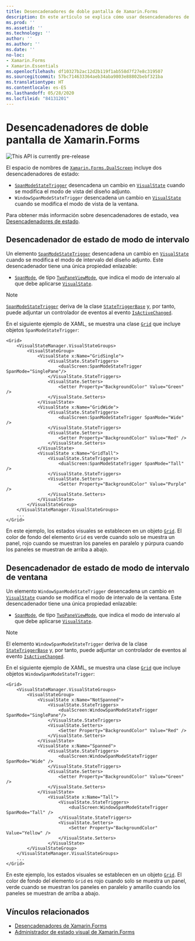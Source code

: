 ```yaml
---
title: Desencadenadores de doble pantalla de Xamarin.Forms
description: En este artículo se explica cómo usar desencadenadores de doble pantalla de Xamarin.Forms para responder a cambios de la interfaz de usuario con XAML.
ms.prod: ''
ms.assetid: ''
ms.technology: ''
author: ''
ms.author: ''
ms.date: ''
no-loc:
- Xamarin.Forms
- Xamarin.Essentials
ms.openlocfilehash: df10327b2ac12d2b119f1ab558d7f27e8c319507
ms.sourcegitcommit: 57bc714633364aeb34aba9803e88802bebf321ba
ms.translationtype: HT
ms.contentlocale: es-ES
ms.lasthandoff: 05/28/2020
ms.locfileid: "84131201"
---
```

# <a name="xamarinforms-dual-screen-triggers"></a>Desencadenadores de doble pantalla de Xamarin.Forms

![](~/media/shared/preview.png "This API is currently pre-release")

El espacio de nombres de [`Xamarin.Forms.DualScreen`](xref:Xamarin.Forms.DualScreen) incluye dos desencadenadores de estado:

- [`SpanModeStateTrigger`](xref:Xamarin.Forms.DualScreen.SpanModeStateTrigger) desencadena un cambio en [`VisualState`](xref:Xamarin.Forms.VisualState) cuando se modifica el modo de vista del diseño adjunto.
- `WindowSpanModeStateTrigger` desencadena un cambio en [`VisualState`](xref:Xamarin.Forms.VisualState) cuando se modifica el modo de vista de la ventana.

Para obtener más información sobre desencadenadores de estado, vea [Desencadenadores de estado](~/xamarin-forms/app-fundamentals/triggers.md#state-triggers).

## <a name="span-mode-state-trigger"></a>Desencadenador de estado de modo de intervalo

Un elemento [`SpanModeStateTrigger`](xref:Xamarin.Forms.DualScreen.SpanModeStateTrigger) desencadena un cambio en [`VisualState`](xref:Xamarin.Forms.VisualState) cuando se modifica el modo de intervalo del diseño adjunto. Este desencadenador tiene una única propiedad enlazable:

- [`SpanMode`](xref:Xamarin.Forms.DualScreen.SpanModeStateTrigger.SpanMode), de tipo [`TwoPaneViewMode`](xref:Xamarin.Forms.DualScreen.SpanModeStateTrigger.SpanMode), que indica el modo de intervalo al que debe aplicarse [`VisualState`](xref:Xamarin.Forms.VisualState).

> [!NOTE]
> [`SpanModeStateTrigger`](xref:Xamarin.Forms.DualScreen.SpanModeStateTrigger) deriva de la clase [`StateTriggerBase`](xref:Xamarin.Forms.StateTriggerBase) y, por tanto, puede adjuntar un controlador de eventos al evento [`IsActiveChanged`](xref:Xamarin.Forms.StateTriggerBase.IsActiveChanged).

En el siguiente ejemplo de XAML, se muestra una clase [`Grid`](xref:Xamarin.Forms.Grid) que incluye objetos `SpanModeStateTrigger`:

```xaml
<Grid>
    <VisualStateManager.VisualStateGroups>
        <VisualStateGroup>
            <VisualState x:Name="GridSingle">
                <VisualState.StateTriggers>
                    <dualScreen:SpanModeStateTrigger SpanMode="SinglePane"/>
                </VisualState.StateTriggers>
                <VisualState.Setters>
                    <Setter Property="BackgroundColor" Value="Green" />
                </VisualState.Setters>
            </VisualState>
            <VisualState x:Name="GridWide">
                <VisualState.StateTriggers>
                    <dualScreen:SpanModeStateTrigger SpanMode="Wide" />
                </VisualState.StateTriggers>
                <VisualState.Setters>
                    <Setter Property="BackgroundColor" Value="Red" />
                </VisualState.Setters>
            </VisualState>
            <VisualState x:Name="GridTall">
                <VisualState.StateTriggers>
                    <dualScreen:SpanModeStateTrigger SpanMode="Tall" />
                </VisualState.StateTriggers>
                <VisualState.Setters>
                    <Setter Property="BackgroundColor" Value="Purple" />
                </VisualState.Setters>
            </VisualState>
        </VisualStateGroup>
    </VisualStateManager.VisualStateGroups>
    ...
</Grid>
```

En este ejemplo, los estados visuales se establecen en un objeto [`Grid`](xref:Xamarin.Forms.Grid). El color de fondo del elemento `Grid` es verde cuando solo se muestra un panel, rojo cuando se muestran los paneles en paralelo y púrpura cuando los paneles se muestran de arriba a abajo.

## <a name="window-span-mode-state-trigger"></a>Desencadenador de estado de modo de intervalo de ventana

Un elemento `WindowSpanModeStateTrigger` desencadena un cambio en [`VisualState`](xref:Xamarin.Forms.VisualState) cuando se modifica el modo de intervalo de la ventana. Este desencadenador tiene una única propiedad enlazable:

- [`SpanMode`](xref:Xamarin.Forms.DualScreen.SpanModeStateTrigger.SpanMode), de tipo [`TwoPaneViewMode`](xref:Xamarin.Forms.DualScreen.SpanModeStateTrigger.SpanMode), que indica el modo de intervalo al que debe aplicarse [`VisualState`](xref:Xamarin.Forms.VisualState).

> [!NOTE]
> El elemento `WindowSpanModeStateTrigger` deriva de la clase [`StateTriggerBase`](xref:Xamarin.Forms.StateTriggerBase) y, por tanto, puede adjuntar un controlador de eventos al evento [`IsActiveChanged`](xref:Xamarin.Forms.StateTriggerBase.IsActiveChanged).

En el siguiente ejemplo de XAML, se muestra una clase [`Grid`](xref:Xamarin.Forms.Grid) que incluye objetos `WindowSpanModeStateTrigger`:

```xaml
<Grid>
    <VisualStateManager.VisualStateGroups>
        <VisualStateGroup>
            <VisualState x:Name="NotSpanned">
                <VisualState.StateTriggers>
                    <dualScreen:WindowSpanModeStateTrigger SpanMode="SinglePane"/>
                </VisualState.StateTriggers>
                <VisualState.Setters>
                    <Setter Property="BackgroundColor" Value="Red" />
                </VisualState.Setters>
            </VisualState>
            <VisualState x:Name="Spanned">
                <VisualState.StateTriggers>
                    <dualScreen:WindowSpanModeStateTrigger SpanMode="Wide" />
                </VisualState.StateTriggers>
                <VisualState.Setters>
                    <Setter Property="BackgroundColor" Value="Green" />
                </VisualState.Setters>
            </VisualState>
                <VisualState x:Name="Tall">
                    <VisualState.StateTriggers>
                        <dualScreen:WindowSpanModeStateTrigger SpanMode="Tall" />
                    </VisualState.StateTriggers>
                    <VisualState.Setters>
                        <Setter Property="BackgroundColor" Value="Yellow" />
                    </VisualState.Setters>
                </VisualState>
        </VisualStateGroup>
    </VisualStateManager.VisualStateGroups>
    ...
</Grid>    
```

En este ejemplo, los estados visuales se establecen en un objeto [`Grid`](xref:Xamarin.Forms.Grid). El color de fondo del elemento `Grid` es rojo cuando solo se muestra un panel, verde cuando se muestran los paneles en paralelo y amarillo cuando los paneles se muestran de arriba a abajo.

## <a name="related-links"></a>Vínculos relacionados

- [Desencadenadores de Xamarin.Forms](~/xamarin-forms/app-fundamentals/triggers.md)
- [Administrador de estado visual de Xamarin.Forms](~/xamarin-forms/user-interface/visual-state-manager.md)
